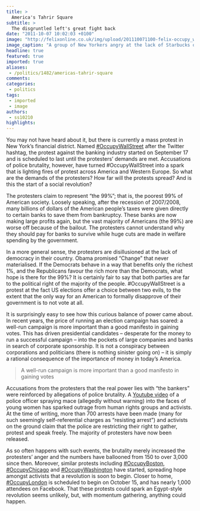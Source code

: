 ```yaml
---
title: >
  America's Tahrir Square
subtitle: >
  The disgruntled left's great fight back
date: "2011-10-07 10:02:03 +0100"
image: "http://felixonline.co.uk/img/upload/201110071100-felix-occupy_wall_street.jpg"
image_caption: "A group of New Yorkers angry at the lack of Starbucks on this block"
headline: true
featured: true
imported: true
aliases:
 - /politics/1482/americas-tahrir-square
comments:
categories:
 - politics
tags:
 - imported
 - image
authors:
 - ss10210
highlights:
---
```


You may not have heard about it, but there is currently a mass protest in New York’s financial district. Named [#OccupyWallStreet](http://occupywallst.org/) after the Twitter hashtag, the protest against the banking industry started on September 17 and is scheduled to last until the protesters’ demands are met. Accusations of police brutality, however, have turned #OccupyWallStreet into a spark that is lighting fires of protest across America and Western Europe. So what are the demands of the protesters? How far will the protests spread? And is this the start of a social revolution?

The protesters claim to represent “the 99%”; that is, the poorest 99% of American society. Loosely speaking, after the recession of 2007/2008, many billions of dollars of the American people’s taxes were given directly to certain banks to save them from bankruptcy. These banks are now making large profits again, but the vast majority of Americans (the 99%) are worse off because of the bailout. The protesters cannot understand why they should pay for banks to survive while huge cuts are made in welfare spending by the government.

In a more general sense, the protesters are disillusioned at the lack of democracy in their country. Obama promised “Change” that never materialised. If the Democrats behave in a way that benefits only the richest 1%, and the Republicans favour the rich more than the Democrats, what hope is there for the 99%? It is certainly fair to say that both parties are far to the political right of the majority of the people. #OccupyWallStreet is a protest at the fact US elections offer a choice between two evils, to the extent that the only way for an American to formally disapprove of their government is to not vote at all.

It is surprisingly easy to see how this curious balance of power came about. In recent years, the price of running an election campaign has soared: a well-run campaign is more important than a good manifesto in gaining votes. This has driven presidential candidates – desperate for the money to run a successful campaign – into the pockets of large companies and banks in search of corporate sponsorship. It is not a conspiracy between corporations and politicians (there is nothing sinister going on) – it is simply a rational consequence of the importance of money in today’s America.

> A well-run campaign is more important than a good manifesto in gaining votes

Accusations from the protesters that the real power lies with “the bankers” were reinforced by allegations of police brutality. A [Youtube video](http://www.youtube.com/watch?v=moD2JnGTToA&feature=related) of a police officer spraying mace (allegedly without warning) into the faces of young women has sparked outrage from human rights groups and activists. At the time of writing, more than 700 arrests have been made (many for such seemingly self-referential charges as “resisting arrest”) and activists on the ground claim that the police are restricting their right to gather, protest and speak freely. The majority of protesters have now been released.

As so often happens with such events, the brutality merely increased the protesters’ anger and the numbers have ballooned from 150 to over 3,000 since then. Moreover, similar protests including [#OccupyBoston](http://occupyboston.com/), [#OccupyChicago](http://occupychi.org/) and [#OccupyWashington](http://occupywa.tumblr.com/) have started, spreading hope amongst activists that a revolution is soon to begin. Closer to home, [#OccupyLondon](http://occupylondon.org.uk/) is scheduled to begin on October 15, and has nearly 1,000 attendees on Facebook. That these protests could spark an Egypt-style revolution seems unlikely, but, with momentum gathering, anything could happen.
